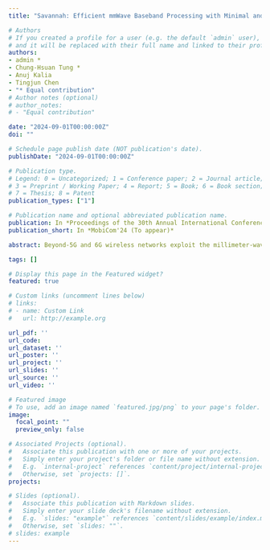 ```yaml
---
title: "Savannah: Efficient mmWave Baseband Processing with Minimal and Heterogeneous Resources"

# Authors
# If you created a profile for a user (e.g. the default `admin` user), write the username (folder name) here 
# and it will be replaced with their full name and linked to their profile.
authors:
- admin *
- Chung-Hsuan Tung *
- Anuj Kalia
- Tingjun Chen
- "* Equal contribution"
# Author notes (optional)
# author_notes:
# - "Equal contribution"

date: "2024-09-01T00:00:00Z"
doi: ""

# Schedule page publish date (NOT publication's date).
publishDate: "2024-09-01T00:00:00Z"

# Publication type.
# Legend: 0 = Uncategorized; 1 = Conference paper; 2 = Journal article;
# 3 = Preprint / Working Paper; 4 = Report; 5 = Book; 6 = Book section;
# 7 = Thesis; 8 = Patent
publication_types: ["1"]

# Publication name and optional abbreviated publication name.
publication: In *Proceedings of the 30th Annual International Conference on Mobile Computing and Networking(MobiCom)*
publication_short: In *MobiCom'24 (To appear)*

abstract: Beyond-5G and 6G wireless networks exploit the millimeter-wave (mmWave) frequency bands to achieve significantly improved data rates, and existing mmWave systems rely on analog single-user beamforming (SUBF) or hybrid multi-user beamforming (MUBF). In this work, we focus on improving the performance of multi-user communication in mmWave networks by exploring analog MUBF using an array of subarrays (ASA) with reduced system overhead and hardware complexity as it eliminates digital beamforming and the need for estimating the channel state information (CSI). We present Mambas, a novel system that maneuvers analog MUBF using an ASA to support simultaneous communication with multiple users located in close proximity, e.g., within the half-power beamwidth of the ASA. In essence, Mambas effectively decouples the user selection, subarray allocation, and beamforming optimization based on a comprehensive understanding of the multi-user support determined by the ASA. We evaluate Mambas using a 28 GHz software-defined radio testbed and show that, compared to existing methods, Mambas can effectively support users that are 2× more closely spaced while achieving an improved sum rate of up to 2×, using only two subarrays. Large-scale ray tracing-based simulations also show that Mambas can achieve a sum rate gain of 1.92--3.86× and is able to maintain consistent performance with significantly increased user density.

tags: []

# Display this page in the Featured widget?
featured: true

# Custom links (uncomment lines below)
# links:
# - name: Custom Link
#   url: http://example.org

url_pdf: ''
url_code: 
url_dataset: ''
url_poster: ''
url_project: ''
url_slides: ''
url_source: ''
url_video: ''

# Featured image
# To use, add an image named `featured.jpg/png` to your page's folder. 
image:
  focal_point: ""
  preview_only: false

# Associated Projects (optional).
#   Associate this publication with one or more of your projects.
#   Simply enter your project's folder or file name without extension.
#   E.g. `internal-project` references `content/project/internal-project/index.md`.
#   Otherwise, set `projects: []`.
projects:

# Slides (optional).
#   Associate this publication with Markdown slides.
#   Simply enter your slide deck's filename without extension.
#   E.g. `slides: "example"` references `content/slides/example/index.md`.
#   Otherwise, set `slides: ""`.
# slides: example
---
```

<!-- 
{{% callout note %}}
Click the *Cite* button above to demo the feature to enable visitors to import publication metadata into their reference management software.
{{% /callout %}} -->



